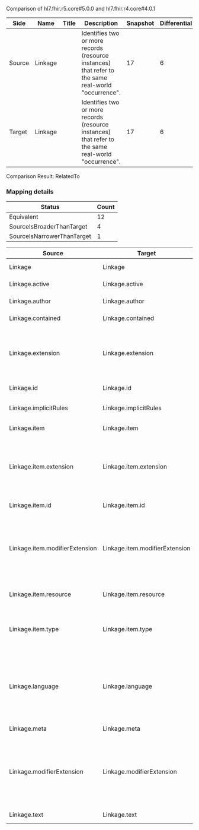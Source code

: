 Comparison of hl7.fhir.r5.core#5.0.0 and hl7.fhir.r4.core#4.0.1

| Side | Name | Title | Description | Snapshot | Differential |
| --- | --- | --- | --- | --- | --- |
| Source | Linkage |  | Identifies two or more records (resource instances) that refer to the same real-world "occurrence". | 17 | 6 |
| Target | Linkage |  | Identifies two or more records (resource instances) that refer to the same real-world "occurrence". | 17 | 6 |


Comparison Result: RelatedTo


### Mapping details

| Status | Count |
| ------ | ----- |
Equivalent | 12 |
SourceIsBroaderThanTarget | 4 |
SourceIsNarrowerThanTarget | 1 |


| Source | Target | Status | Message |
| ------ | ------ | ------ | ------- |
| Linkage | Linkage | Equivalent | R5 `Linkage` maps as Equivalent to R4 `Linkage` |
| Linkage.active | Linkage.active | Equivalent | R5 `Linkage.active` maps as Equivalent to R4 `Linkage.active` |
| Linkage.author | Linkage.author | Equivalent | R5 `Linkage.author` maps as Equivalent to R4 `Linkage.author` |
| Linkage.contained | Linkage.contained | Equivalent | R5 `Linkage.contained` maps as Equivalent to R4 `Linkage.contained` |
| Linkage.extension | Linkage.extension | SourceIsBroaderThanTarget | R5 `Linkage.extension` maps as SourceIsBroaderThanTarget to R4 `Linkage.extension` - extension has change due to type change: R5 `extension` `Extension` maps as SourceIsBroaderThanTarget for R4 `extension` |
| Linkage.id | Linkage.id | Equivalent | R5 `Linkage.id` maps as Equivalent to R4 `Linkage.id` |
| Linkage.implicitRules | Linkage.implicitRules | Equivalent | R5 `Linkage.implicitRules` maps as Equivalent to R4 `Linkage.implicitRules` |
| Linkage.item | Linkage.item | Equivalent | R5 `Linkage.item` maps as Equivalent to R4 `Linkage.item` |
| Linkage.item.extension | Linkage.item.extension | SourceIsBroaderThanTarget | R5 `Linkage.item.extension` maps as SourceIsBroaderThanTarget to R4 `Linkage.item.extension` - extension has change due to type change: R5 `extension` `Extension` maps as SourceIsBroaderThanTarget for R4 `extension` |
| Linkage.item.id | Linkage.item.id | Equivalent | R5 `Linkage.item.id` maps as Equivalent to R4 `Linkage.item.id` |
| Linkage.item.modifierExtension | Linkage.item.modifierExtension | SourceIsBroaderThanTarget | R5 `Linkage.item.modifierExtension` maps as SourceIsBroaderThanTarget to R4 `Linkage.item.modifierExtension` - modifierExtension has change due to type change: R5 `modifierExtension` `Extension` maps as SourceIsBroaderThanTarget for R4 `modifierExtension` |
| Linkage.item.resource | Linkage.item.resource | Equivalent | R5 `Linkage.item.resource` maps as Equivalent to R4 `Linkage.item.resource` |
| Linkage.item.type | Linkage.item.type | Equivalent | R5 `Linkage.item.type` maps as Equivalent to R4 `Linkage.item.type` - type has compatible required binding for code type: http://hl7.org/fhir/ValueSet/linkage-type|5.0.0 and http://hl7.org/fhir/ValueSet/linkage-type|4.0.1 (Equivalent) |
| Linkage.language | Linkage.language | SourceIsNarrowerThanTarget | R5 `Linkage.language` maps as SourceIsNarrowerThanTarget to R4 `Linkage.language` - language changed the binding strength from Required to Preferred; language has change due to type change: R5 `language` `code` maps as SourceIsNarrowerThanTarget for R4 `language` |
| Linkage.meta | Linkage.meta | Equivalent | R5 `Linkage.meta` maps as Equivalent to R4 `Linkage.meta` |
| Linkage.modifierExtension | Linkage.modifierExtension | SourceIsBroaderThanTarget | R5 `Linkage.modifierExtension` maps as SourceIsBroaderThanTarget to R4 `Linkage.modifierExtension` - modifierExtension has change due to type change: R5 `modifierExtension` `Extension` maps as SourceIsBroaderThanTarget for R4 `modifierExtension` |
| Linkage.text | Linkage.text | Equivalent | R5 `Linkage.text` maps as Equivalent to R4 `Linkage.text` |


